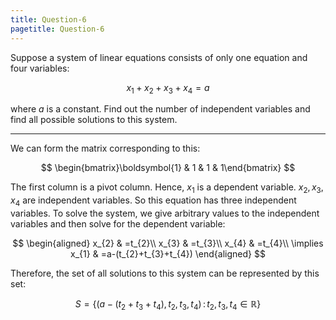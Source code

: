 ```yaml
---
title: Question-6
pagetitle: Question-6
---
```


Suppose a system of linear equations consists of only one equation and four variables:

$$
x_{1}+x_{2}+x_{3}+x_{4}=a
$$


where $a$ is a constant. Find out the number of independent variables and find all possible solutions to this system.

------------------------------------------------------------------------

We can form the matrix corresponding to this:

$$
\begin{bmatrix}\boldsymbol{1} & 1 & 1 & 1\end{bmatrix}
$$


The first column is a pivot column. Hence, $x_{1}$ is a dependent variable. $x_{2},x_{3},x_{4}$ are independent variables. So this equation has three independent variables. To solve the system, we give arbitrary values to the independent variables and then solve for the dependent variable:

$$
\begin{aligned}
x_{2} & =t_{2}\\
x_{3} & =t_{3}\\
x_{4} & =t_{4}\\
\implies x_{1} & =a-(t_{2}+t_{3}+t_{4})
\end{aligned}
$$


Therefore, the set of all solutions to this system can be represented by this set:

$$
S=\left\{ \left(a-(t_{2}+t_{3}+t_{4}),t_{2},t_{3},t_{4}\right)\,:\,t_{2},t_{3},t_{4}\in\mathbb{R}\right\}
$$

